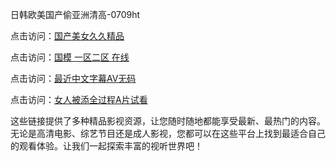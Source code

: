 日韩欧美国产偷亚洲清高-0709ht

点击访问：<a href="https://heiliaoxqkkct.pages.dev">国产美女久久精品</a>

点击访问：<a href="https://heiliaoxwd5i8.pages.dev">国模 一区二区 在线</a>

点击访问：<a href="https://heiliaowt0d7p.pages.dev">最近中文字幕AV无码</a>

点击访问：<a href="https://heiliaoga6s9v.pages.dev">女人被添全过程A片试看</a>

这些链接提供了多种精品影视资源，让您随时随地都能享受最新、最热门的内容。无论是高清电影、综艺节目还是成人影视，您都可以在这些平台上找到最适合自己的观看体验。让我们一起探索丰富的视听世界吧！

<span style="display:none;">[Canonical link](）</span>
